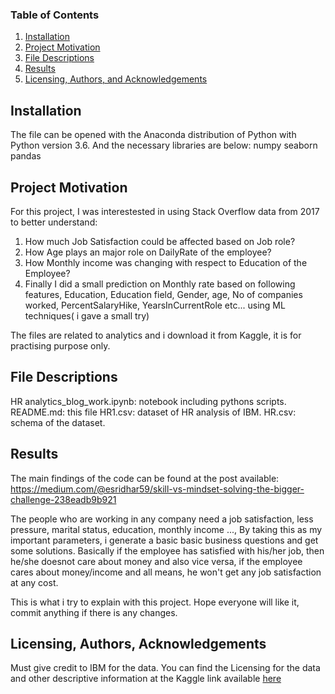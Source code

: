 
### Table of Contents

1. [Installation](#installation)
2. [Project Motivation](#motivation)
3. [File Descriptions](#files)
4. [Results](#results)
5. [Licensing, Authors, and Acknowledgements](#licensing)

## Installation <a name="installation"></a>

The file can be opened with the Anaconda distribution of Python with Python version 3.6. And the necessary libraries are below:
numpy
seaborn
pandas

## Project Motivation<a name="motivation"></a>

For this project, I was interestested in using Stack Overflow data from 2017 to better understand:

1. How much Job Satisfaction could be affected based on Job role?
2.  How Age plays an major role on DailyRate of the employee?
3. How Monthly income was changing with respect to Education of the Employee?
4. Finally I did a small prediction on Monthly rate based on following features, Education, Education field, Gender, age, No of companies worked, PercentSalaryHike, YearsInCurrentRole etc... using ML techniques( i gave a small try)

The files are related to analytics and i download it from Kaggle, it is for practising purpose only.

## File Descriptions <a name="files"></a>

HR analytics_blog_work.ipynb: notebook including pythons scripts.
README.md: this file
HR1.csv: dataset of HR analysis of IBM.
HR.csv: schema of the dataset.

## Results<a name="results"></a>

The main findings of the code can be found at the post available: https://medium.com/@esridhar59/skill-vs-mindset-solving-the-bigger-challenge-238eadb9b921

The people who are working in any company need a job satisfaction, less pressure, marital status, education, monthly income ..., By taking this as my important parameters, i generate a basic basic business questions and get some solutions. 
Basically if the employee has satisfied with his/her job, then he/she doesnot care about money and also vice versa, if the employee cares about money/income and all means, he won't get any job satisfaction at any cost. 

This is what i try to explain with this project.
Hope everyone will like it, commit anything if there is any changes.



## Licensing, Authors, Acknowledgements<a name="licensing"></a>

Must give credit to IBM for the data.  You can find the Licensing for the data and other descriptive information at the Kaggle link available [here](https://www.ibm.com/communities/analytics/watson-analytics-blog/hr-employee-attrition/)

